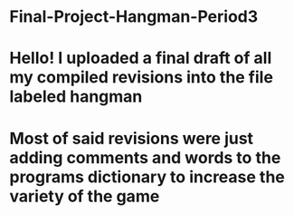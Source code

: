 # Final-Project-Hangman-Period3
# Hello! I uploaded a final draft of all my compiled revisions into the file labeled hangman
# Most of said revisions were just adding comments and words to the programs dictionary to increase the variety of the game
